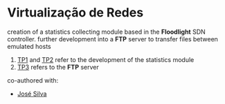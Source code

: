 # Virtualização de Redes
creation of a statistics collecting module based in the **Floodlight** SDN controller. further development into a **FTP** server to transfer files between emulated hosts

1. [TP1](https://github.com/ggoncalopereira/MIEI-projects/tree/master/4th%20year/Virtualiza%C3%A7%C3%A3o%20de%20Redes/TP1) and [TP2](https://github.com/ggoncalopereira/MIEI-projects/tree/master/4th%20year/Virtualiza%C3%A7%C3%A3o%20de%20Redes/TP2) refer to the development of the statistics module
2. [TP3](https://github.com/ggoncalopereira/MIEI-projects/tree/master/4th%20year/Virtualiza%C3%A7%C3%A3o%20de%20Redes/TP3) refers to the **FTP** server

co-authored with:
+ [José Silva](https://github.com/Jpvsilva)
